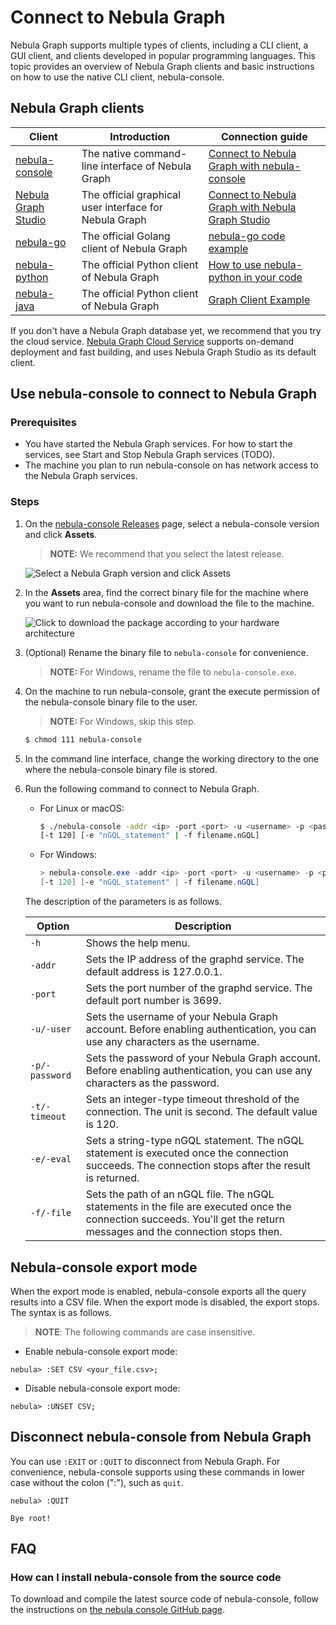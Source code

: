 # Connect to Nebula Graph

Nebula Graph supports multiple types of clients, including a CLI client, a GUI client, and clients developed in popular programming languages. This topic provides an overview of Nebula Graph clients and basic instructions on how to use the native CLI client, nebula-console.

## Nebula Graph clients

| Client                                                                 | Introduction                                           | Connection guide                                                                                                                                          |
| ---------------------------------------------------------------------- | ------------------------------------------------------ | --------------------------------------------------------------------------------------------------------------------------------------------------------- |
| [nebula-console](https://github.com/vesoft-inc/nebula-console)         | The native command-line interface of Nebula Graph      | [Connect to Nebula Graph with nebula-console](#use_nebula_console_to_connect_to_nebula_graph)                                                             |
| [Nebula Graph Studio](https://github.com/vesoft-inc/nebula-web-docker) | The official graphical user interface for Nebula Graph | [Connect to Nebula Graph with Nebula Graph Studio](https://github.com/vesoft-inc/nebula-web-docker/blob/master/docs/nebula-graph-studio-user-guide-en.md) |
| [nebula-go](https://github.com/vesoft-inc/nebula-go)                   | The official Golang client of Nebula Graph             | [nebula-go code example](https://github.com/vesoft-inc/nebula-go#usage-example)                                                                           |
| [nebula-python](https://github.com/vesoft-inc/nebula-python)           | The official Python client of Nebula Graph             | [How to use nebula-python in your code](https://github.com/vesoft-inc/nebula-python#how-to-use-nebula-python-in-your-code)                                |
| [nebula-java](https://github.com/vesoft-inc/nebula-java)               | The official Python client of Nebula Graph             | [Graph Client Example](https://github.com/vesoft-inc/nebula-java#graph-client-example)                                                                    |

If you don't have a Nebula Graph database yet, we recommend that you try the cloud service. [Nebula Graph Cloud Service](https://www.nebula-cloud.io/) supports on-demand deployment and fast building, and uses Nebula Graph Studio as its default client.

## Use nebula-console to connect to Nebula Graph

### Prerequisites

* You have started the Nebula Graph services. For how to start the services, see Start and Stop Nebula Graph services (TODO).
* The machine you plan to run nebula-console on has network access to the Nebula Graph services.

### Steps

1. On the [nebula-console Releases](https://github.com/vesoft-inc/nebula-console/releases "the nebula-console Releases page") page, select a nebula-console version and click **Assets**.

    > **NOTE:** We recommend that you select the latest release.

    ![Select a Nebula Graph version and click **Assets**](https://docs-cdn.nebula-graph.com.cn/docs-2.0/2.quick-start/nebula-console-releases-1.png "Click Assets to show the available Nebula Graph binary files")

2. In the **Assets** area, find the correct binary file for the machine where you want to run nebula-console and download the file to the machine.

    ![Click to download the package according to your hardware architecture](https://docs-cdn.nebula-graph.com.cn/docs-2.0/2.quick-start/nebula-console-releases-2-1.png "Click the package name to download it")

3. (Optional) Rename the binary file to `nebula-console` for convenience.

    >**NOTE:** For Windows, rename the file to `nebula-console.exe`.

4. On the machine to run nebula-console, grant the execute permission of the nebula-console binary file to the user.

    >**NOTE:** For Windows, skip this step.

    ```bash
    $ chmod 111 nebula-console
    ```

5. In the command line interface, change the working directory to the one where the nebula-console binary file is stored.

6. Run the following command to connect to Nebula Graph.

    * For Linux or macOS:
        ```bash
        $ ./nebula-console -addr <ip> -port <port> -u <username> -p <password>
        [-t 120] [-e "nGQL_statement" | -f filename.nGQL]
        ```

    * For Windows:

        ```powershell
        > nebula-console.exe -addr <ip> -port <port> -u <username> -p <password>
        [-t 120] [-e "nGQL_statement" | -f filename.nGQL]
        ```

    The description of the parameters is as follows.

    | Option | Description |
    | - | - |
    | `-h` | Shows the help menu. |
    | `-addr` | Sets the IP address of the graphd service. The default address is 127.0.0.1. |
    | `-port` | Sets the port number of the graphd service. The default port number is 3699. |
    | `-u/-user` | Sets the username of your Nebula Graph account. Before enabling authentication, you can use any characters as the username. |
    | `-p/-password` | Sets the password of your Nebula Graph account. Before enabling authentication, you can use any characters as the password. |
    | `-t/-timeout`  | Sets an integer-type timeout threshold of the connection. The unit is second. The default value is 120. |
    | `-e/-eval` | Sets a string-type nGQL statement. The nGQL statement is executed once the connection succeeds. The connection stops after the result is returned. |
    | `-f/-file` | Sets the path of an nGQL file. The nGQL statements in the file are executed once the connection succeeds. You'll get the return messages and the connection stops then. |

## Nebula-console export mode

When the export mode is enabled, nebula-console exports all the query results into a CSV file. When the export mode is disabled, the export stops. The syntax is as follows.

> **NOTE**: The following commands are case insensitive.

* Enable nebula-console export mode:

```nGQL
nebula> :SET CSV <your_file.csv>;
```

* Disable nebula-console export mode:

```nGQL
nebula> :UNSET CSV;
```

## Disconnect nebula-console from Nebula Graph

You can use `:EXIT` or `:QUIT` to disconnect from Nebula Graph. For convenience, nebula-console supports using these commands in lower case without the colon (":"), such as `quit`.

```nGQL
nebula> :QUIT

Bye root!
```

## FAQ

### How can I install nebula-console from the source code

To download and compile the latest source code of nebula-console, follow the instructions on [the nebula console GitHub page](https://github.com/vesoft-inc/nebula-console#build-nebula-graph-console).
